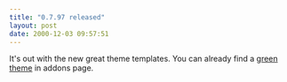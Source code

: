 ```yaml
---
title: "0.7.97 released"
layout: post
date: 2000-12-03 09:57:51
---
```

It's out with the new great theme templates. You can already find a
[green theme](https://irssi-import.github.io/themes/green.theme) in
addons page.

